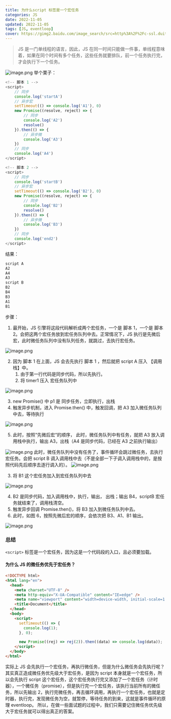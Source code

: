 ```yaml
---
title: 为什么script 标签是一个宏任务
categories: JS
date: 2022-11-05
updated: 2022-11-05
tags: [JS, eventloop]
cover: https://gimg2.baidu.com/image_search/src=http%3A%2F%2Fc-ssl.duitang.com%2Fuploads%2Fitem%2F201612%2F07%2F20161207212120_NJLCP.jpeg&refer=http%3A%2F%2Fc-ssl.duitang.com&app=2002&size=f9999,10000&q=a80&n=0&g=0n&fmt=auto?sec=1673494031&t=952d53bd392fa152eb1c9f1a7c658539
---
```


> JS 是一门单线程的语言，因此，JS 在同一时间只能做一件事，单线程意味着，如果在同个时间有多个任务，这些任务就要排队，前一个任务执行完，才会执行下一个任务。

![image.png](https://cdn.nlark.com/yuque/0/2022/png/2324645/1670897426854-c1daf2d5-449d-48a3-9264-8fc0bca3f163.png#averageHue=%23f1eff2&clientId=u9fcda738-8167-4&crop=0&crop=0&crop=1&crop=1&from=paste&height=477&id=u76ea3fa3&margin=%5Bobject%20Object%5D&name=image.png&originHeight=477&originWidth=763&originalType=binary&ratio=1&rotation=0&showTitle=false&size=138004&status=done&style=none&taskId=u6d065fa0-7f0c-4299-9eb1-d104661b4bd&title=&width=763)
举个栗子：

```javascript
<!-- 脚本 1 -->
<script>
	// 同步
	console.log('startA')
	// 异步宏
	setTimeout(() => console.log('A1'), 0)
	new Promise((resolve, reject) => {
		// 同步
		console.log('A2')
		resolve()
	}).then(() => {
		// 异步微
		console.log('A3')
	})
	// 同步
	console.log('A4')
</script>

<!-- 脚本 2 -->
<script>
	// 同步
	console.log('startB')
	// 异步宏
	setTimeout(() => console.log('B2'), 0)
	new Promise((resolve, reject) => {
		// 同步
		console.log('B2')
		resolve()
	}).then(() => {
		// 异步微
		console.log('B3')
	})
	// 同步
	console.log('end2')
</script>
```

结果：

```javascript
script A
A2
A4
A3
script B
B2
B4
B3
A1
B1
```

步骤：

1. 最开始，JS 引擎将这段代码解析成两个宏任务，一个是 脚本 1，一个是 脚本 2。会把这两个宏任务放到宏任务队列中去。正常情况下，JS 执行是先微后宏，此时微任务队列中没有队列任务，就跳过，去执行宏任务。

![image.png](https://cdn.nlark.com/yuque/0/2022/png/2324645/1670898463403-2dd88652-6c90-4975-9cd1-43bdb2f8db13.png#averageHue=%23f2e8e0&clientId=u9fcda738-8167-4&crop=0&crop=0&crop=1&crop=1&from=paste&height=270&id=uc96b1a6c&margin=%5Bobject%20Object%5D&name=image.png&originHeight=270&originWidth=326&originalType=binary&ratio=1&rotation=0&showTitle=false&size=30416&status=done&style=none&taskId=u2bdc46ca-275d-42be-bb3a-9dcdb08290e&title=&width=326)

2. 因为 脚本 1 在上面，JS 会去先执行 脚本 1 ，然后就把 script A 压入 【调用栈】中。
   1. 由于第一行代码是同步代码，所以先执行。
   2. 将 timer1 压入 宏任务队列中

![image.png](https://cdn.nlark.com/yuque/0/2022/png/2324645/1670899077228-3c5733f6-f95e-4e2a-9970-a4be90412ec1.png#averageHue=%23f4f0ea&clientId=u9fcda738-8167-4&crop=0&crop=0&crop=1&crop=1&from=paste&height=254&id=ua0c458ca&margin=%5Bobject%20Object%5D&name=image.png&originHeight=254&originWidth=405&originalType=binary&ratio=1&rotation=0&showTitle=false&size=27642&status=done&style=none&taskId=u852c97c0-9b65-4888-ad85-cf40f8a199c&title=&width=405)

3.  new Promise() 中 p1 是 同步任务，立即执行，出栈
4.  触发异步机制，进入 Promise.then() 中，触发回调，把 A3 加入微任务队列中去，等待执行

![image.png](https://cdn.nlark.com/yuque/0/2022/png/2324645/1670899089251-145264c4-b8bd-4736-874f-227312175e60.png#averageHue=%23f4e8e1&clientId=u9fcda738-8167-4&crop=0&crop=0&crop=1&crop=1&from=paste&height=251&id=R6c2R&margin=%5Bobject%20Object%5D&name=image.png&originHeight=251&originWidth=384&originalType=binary&ratio=1&rotation=0&showTitle=false&size=26983&status=done&style=none&taskId=ub8561ed2-194e-44e9-ad21-535a0c2c240&title=&width=384)

5.  此时，按照“先微后宏“的顺序， 此时，微任务队列中有任务，就把 A3 放入调用栈中执行，输出 A3，出栈（A4 是同步代码，已经在 A3 之前执行输出）

![image.png](https://cdn.nlark.com/yuque/0/2022/png/2324645/1670899704352-7528d448-b4dc-420d-bdb3-1fb3407e8caa.png#averageHue=%23f4eae4&clientId=u9fcda738-8167-4&crop=0&crop=0&crop=1&crop=1&from=paste&height=250&id=ud2893cfc&margin=%5Bobject%20Object%5D&name=image.png&originHeight=250&originWidth=372&originalType=binary&ratio=1&rotation=0&showTitle=false&size=29144&status=done&style=none&taskId=u9118bbad-f295-4397-a9aa-b1613dbc913&title=&width=372)
此时，微任务队列中没有任务了，事件循环会跳过微任务，去执行宏任务。会把 script B 调入调用栈中去（不是全部一下子调入调用栈中的，是按照代码先后顺序去逐行调入的）。
![image.png](https://cdn.nlark.com/yuque/0/2022/png/2324645/1670900133149-a369a583-4d6c-469c-9aa3-e37405606f13.png#averageHue=%23f4f1eb&clientId=u9fcda738-8167-4&crop=0&crop=0&crop=1&crop=1&from=paste&height=256&id=u3fd88008&margin=%5Bobject%20Object%5D&name=image.png&originHeight=256&originWidth=369&originalType=binary&ratio=1&rotation=0&showTitle=false&size=27544&status=done&style=none&taskId=u3b91c160-41f3-40d9-8c39-c6a287ecbdb&title=&width=369)

3. 将 B1 这个宏任务加入到宏任务队列中去

![image.png](https://cdn.nlark.com/yuque/0/2022/png/2324645/1670900387253-a76291b9-45b6-4c70-a4d0-5834ec85fe36.png#averageHue=%23f3eae4&clientId=u9fcda738-8167-4&crop=0&crop=0&crop=1&crop=1&from=paste&height=269&id=ua16f381a&margin=%5Bobject%20Object%5D&name=image.png&originHeight=269&originWidth=386&originalType=binary&ratio=1&rotation=0&showTitle=false&size=28521&status=done&style=none&taskId=u4fa9cd4e-a7b0-4776-9536-70d33baf4a2&title=&width=386)

4. B2 是同步代码，加入调用栈中，执行，输出， 出栈；输出 B4，scriptB 宏任务就结束了，调用栈清空。
5. 触发异步回调 Promise.then()，将 B3 加入到微任务队列中去。
6. 此时，如图 6，按照先微后宏的顺序，会依次把 B3、A1、B1 输出。

![image.png](https://cdn.nlark.com/yuque/0/2022/png/2324645/1670900756939-879e78a1-0df5-4020-8635-691925a5e40a.png#averageHue=%23f5f4f0&clientId=u9fcda738-8167-4&crop=0&crop=0&crop=1&crop=1&from=paste&height=251&id=u3872b20d&margin=%5Bobject%20Object%5D&name=image.png&originHeight=251&originWidth=366&originalType=binary&ratio=1&rotation=0&showTitle=false&size=25361&status=done&style=none&taskId=u072a3081-7700-4e2e-9b97-1ad6333f86a&title=&width=366)

### 总结

`<script>` 标签是一个宏任务，因为这是一个代码段的入口，且必须要加载。

#### 为什么 JS 的微任务优先于宏任务？

```html
<!DOCTYPE html>
<html lang="en">
  <head>
    <meta charset="UTF-8" />
    <meta http-equiv="X-UA-Compatible" content="IE=edge" />
    <meta name="viewport" content="width=device-width, initial-scale=1.0" />
    <title>Document</title>
  </head>
  <body>
    <script>
      setTimeout(() => {
        console.log(1);
      }, 0);

      new Promise((rej) => rej(2)).then((data) => console.log(data));
    </script>
  </body>
</html>
```

实际上 JS 会先执行一个宏任务，再执行微任务，但是为什么微任务会先执行呢？
其实真正造成微任务优先级大于宏任务，是因为 script 本身就是一个宏任务，所以会先执行 script 这个宏任务，这个宏任务执行完又添加了一个宏任务（计时器），一个微任务（promise），但是执行完一个宏任务，该执行当前所有的微任务，所以先输出 2，执行完微任务，再去循环调用，再执行一个宏任务，也就是定时器，执行完，发现微任务为空，就暂停，等待任务的到来，这就是事件循环的原理 eventloop。
所以，在做一些面试题的过程中，我们只需要记住微任务优先级大于宏任务就可以得出真正的答案。
